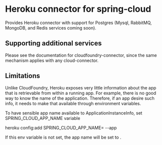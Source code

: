 Heroku connector for spring-cloud
=======================================

Provides Heroku connector with support for Postgres (Mysql, RabbitMQ, MongoDB, and Redis services coming soon).

Supporting additional services
------------------------------
Please see the documentation for cloudfoundry-connector, since the same mechanism applies with any cloud-connector.

Limitations
-----------
Unlike CloudFoundry, Heroku exposes very little information about the app that is retrievable from within a running app.
For example, there is no good way to know the name of the application. Therefore, if an app desire such info, it 
needs to make that available through environment variables.

To have sensible app name available to ApplicationInstanceInfo, set SPRING_CLOUD_APP_NAME variable
  
heroku config:add SPRING_CLOUD_APP_NAME=<myappname> --app <myappname>
    
If this env variable is not set, the app name will be set to <unknown>.